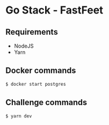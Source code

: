 # Go Stack - FastFeet

## Requirements

* NodeJS
* Yarn

## Docker commands

```bash
$ docker start postgres
```

## Challenge commands

```bash
$ yarn dev
```
